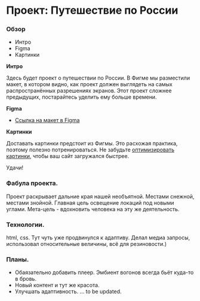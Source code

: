 # Проект: Путешествие по России

### Обзор
* Интро
* Figma
* Картинки

**Интро**

Здесь будет проект о путешествии по России.
В Фигме мы разместили макет, в котором видно, как проект должен выглядеть на самых распространённых разрешениях экранов.
Этот проект сложнее предыдущих, постарайтесь уделить ему больше времени.

**Figma**

* [Ссылка на макет в Figma](https://www.figma.com/file/5S2WSbEFL6awjVWJ0NWL8Q/Sprint-3_-Russia-_-desktop-mobile?node-id=28503%3A0)

**Картинки**

Доставать картинки предстоит из Фигмы. Это расхожая практика, поэтому полезно потренироваться.
Не забудьте [оптимизировать картинки](https://tinypng.com/), чтобы ваш сайт загружался быстрее.

Удачи!

### Фабула проекта. 
Проект раскрывает дальние края нашей необъятной. Местами снежной, местами знойной. 
Главная цель освещение локаций под новыми углами. 
Мета-цель - вдохновить человека на эту же деятельность. 

### Технологии. 
html, css. Тут чуть уже продвинулся к адаптиву. Делал медиа запросы, использовал относительные величины, всё для резиновости.) 

### Планы. 
* Обаязательно добавить плеер. Эмбиент вогонов всегда бьёт куда-то в бровь. 
* Новый контент и тут же красота. 
* Улучшать адаптивность. 
...
to be updated.
